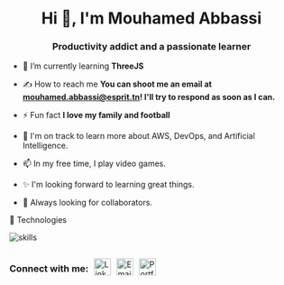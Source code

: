<h1 align="center">Hi 👋, I'm Mouhamed Abbassi</h1>
<h3 align="center">Productivity addict and a passionate learner</h3>

 

- 🌱 I’m currently learning **ThreeJS**

- ✍️  How to reach me **You can shoot me an email at mouhamed.abbassi@esprit.tn! I'll try to respond as soon as I can.**

- ⚡ Fun fact **I love my family and football**

- 🌱  I'm on track to learn more about AWS, DevOps, and Artificial Intelligence.

- 📫 In my free time, I play video games.

- ✨ I'm looking forward to learning great things.

- 🌱 Always looking for collaborators.

🔧 Technologies

![skills](https://skillicons.dev/icons?i=html,css,js,ts,java,php,nodejs,express,symfony,spring,react,next,angular,tailwind,bootstrap,mongodb,mysql,postgres,docker,jenkins,bash,git,vscode&theme=dark&perline=15)

 


<div align="left" style="display: flex; align-items: center;">
  <h3 style="margin-right: 10px;">Connect with me:</h3>
  <a href="https://www.linkedin.com/in/mouhamed-abbassi-b46b74200/" target="_blank" style="margin-right: 10px;">
    <img align="center" src="https://cdn-icons-png.flaticon.com/512/145/145807.png" alt="LinkedIn" height="30" width="30" />
  </a>
  <a href="mailto:mouhamed.abbassi@esprit.tn" target="_blank" style="margin-right: 10px;">
    <img align="center" src="https://cdn-icons-png.flaticon.com/512/732/732200.png" alt="Email" height="30" width="30" />
  </a>
  <a href="https://abbassi-mouhamed.vercel.app" target="_blank">
    <img align="center" src="https://cdn-icons-png.flaticon.com/512/3135/3135715.png" alt="Portfolio" height="30" width="30" />
  </a>
</div>
